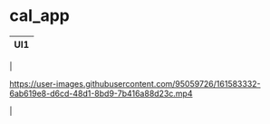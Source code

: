 # cal_app
|        UI1 |
| ------------- |
| 

https://user-images.githubusercontent.com/95059726/161583332-6ab619e8-d6cd-48d1-8bd9-7b416a88d23c.mp4

| 
